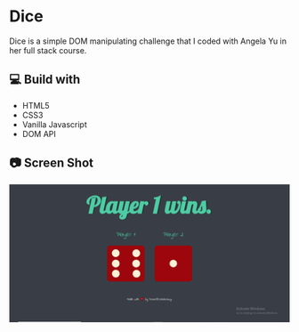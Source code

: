 # Dice

Dice is a simple DOM manipulating challenge that I coded with Angela Yu in her full stack course.

## 💻 Build with

- HTML5
- CSS3
- Vanilla Javascript
- DOM API

## 📷 Screen Shot

![ss](images/Screenshot.png)
